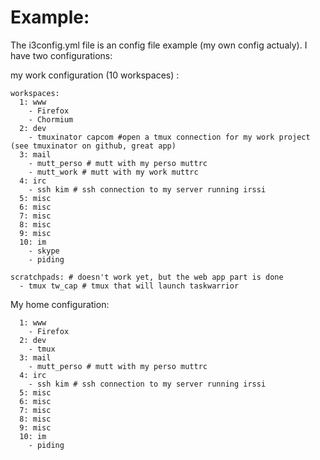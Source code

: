 Example:
=======
The i3config.yml file is an config file example (my own config actualy).
I have two configurations:

my work configuration (10 workspaces) :
```
workspaces:
  1: www
    - Firefox
    - Chormium
  2: dev
    - tmuxinator capcom #open a tmux connection for my work project (see tmuxinator on github, great app)
  3: mail
    - mutt_perso # mutt with my perso muttrc
    - mutt_work # mutt with my work muttrc
  4: irc
    - ssh kim # ssh connection to my server running irssi
  5: misc
  6: misc
  7: misc
  8: misc
  9: misc
  10: im
    - skype
    - piding

scratchpads: # doesn't work yet, but the web app part is done
  - tmux tw_cap # tmux that will launch taskwarrior
```

My home configuration:
```
  1: www
    - Firefox
  2: dev
    - tmux
  3: mail
    - mutt_perso # mutt with my perso muttrc
  4: irc
    - ssh kim # ssh connection to my server running irssi
  5: misc
  6: misc
  7: misc
  8: misc
  9: misc
  10: im
    - piding
```
